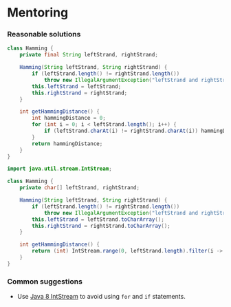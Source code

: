 # Mentoring

### Reasonable solutions

```java
class Hamming {
    private final String leftStrand, rightStrand;

    Hamming(String leftStrand, String rightStrand) {
        if (leftStrand.length() != rightStrand.length())
            throw new IllegalArgumentException("leftStrand and rightStrand must be of equal length.");
        this.leftStrand = leftStrand;
        this.rightStrand = rightStrand;
    }

    int getHammingDistance() {
        int hammingDistance = 0;
        for (int i = 0; i < leftStrand.length(); i++) {
            if (leftStrand.charAt(i) != rightStrand.charAt(i)) hammingDistance++;
        }
        return hammingDistance;
    }
}
```

```java
import java.util.stream.IntStream;

class Hamming {
    private char[] leftStrand, rightStrand;

    Hamming(String leftStrand, String rightStrand) {
        if (leftStrand.length() != rightStrand.length())
            throw new IllegalArgumentException("leftStrand and rightStrand must be of equal length.");
        this.leftStrand = leftStrand.toCharArray();
        this.rightStrand = rightStrand.toCharArray();
    }

    int getHammingDistance() {
        return (int) IntStream.range(0, leftStrand.length).filter(i -> leftStrand[i] != rightStrand[i]).count();
    }
}
```


### Common suggestions

- Use [Java 8 IntStream](https://docs.oracle.com/javase/8/docs/api/java/util/stream/IntStream.html) to avoid using ```for``` and ```if``` statements.

